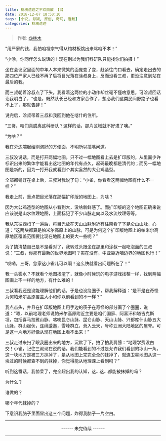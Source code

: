 ```yaml
---
title: 桃槐遗迹之不欢而散 【3】
date: 2018-12-07 18:50:10
tags: [小说, 悬疑, 原创, 奇幻, 连载]
categories: 桃槐遗迹
---
```


> 作者: [@林木](http://weibo.com/paigu77) 

"用严家的钱，我怕咱祖宗气得从棺材板跳出来骂咱不孝！"

“小涂，你同伴怎么说话的！现在别以为我们科研队只能找你们拍摄！”

坐在会议室里面的中年人本来微笑的面庞变了变，赶紧往门口看去，确定走出去的那四位严家人已经不再了后将目光落在涂叔身上，反而没看三叔，更没注意到站在最后的我。

而三叔朝着涂叔点了下头，我看着这两位的小动作却丝毫不懂啥意思，可涂叔回话让我明白了，“也是，既然队长已经和方家合作了，想必我们这类民间野路子也看不上了，那就告辞！”

说完后，涂叔带着三叔和我回到他在喀什的住所。

“三哥，咱们真脱离这科研队？这样的话，那片区域就不好进了噢。”

“为啥？”

我在旁边端起给刚泡好的方便面，不明所以插嘴问道。

三叔没说话，而是打开两幅地图。只不过一幅地图看上去是扩印版的，从里面少许标识出来的繁体字能看出这地图的年代有点久，起码最晚都是清代的；而另一幅地图是新的，因为一打开我就看到个其实盎然的大公鸡造型。

全部都铺好在桌上后，三叔对我说了句：“小雀，你看看这两幅地图有什么不一样？”

我走上前，重点把目光落在那幅扩印版的地图上，为啥？

因为大公鸡造型的地图从小看到大，没啥新鲜感了。而扩印版的这个地图正确来说应该说是山水纹理地图，上面标记了不少山脉走向以及水流纹理等等。

我从东往西扫了一遍后，将目光放在天山山脉附近有往南看了下昆仑山山脉，心道：“这两块都算是帕米尔高原上的山脉，可是为何这个扩印版地图上的帕米尔高原地区覆盖范围要比现在地图上的要大一些呢？”

为了搞清楚自己是不是看对了，我转过头跟坐在那里和涂叔一起吃泡面的三叔说：“三叔，你那有最新的世界地图吗？实在没有，中亚靠近咱边界的地图也行！”

“哎呦，三哥，您家这小雀儿可以啊！这么快就看出问题所在了！”

我一头雾水？不就看个地图找渣了，就像小时候玩的电子游戏找茬一样，找到两幅图画上不一样的地方，有什么难的！

三叔看我还是没能理解他们的话，于是也没绕圈子，帮我解释道：“是不是在奇怪为何帕米尔高原覆盖大小和你以前看到的不一样？”

我点点头，并且在扩印版地图上用手边的筷子在奇怪的部分画了个圈圈，说道：“嗯，以前地理老师说帕米尔高原附近主要是咱们国家、阿富汗和塔吉克斯坦，包括喜马拉雅山脉、喀喇昆仑山脉、昆仑山脉、天山山脉、兴都库什山脉五大山脉，群山起伏，连绵逶迤，雪峰群立，耸入云天，号称亚洲大陆地区的屋脊。可是这一片地方好像从现在地图上看不出来！”

三叔走过来扫了眼我圈出来的地方，沉默了下，拍了拍我肩膀：“地理学费没白交！小雀，记住三叔现在说的话。我们能看到的不过是允许我们看到的冰山一角。这一块地方是被三方抹掉了，是从地图上完完全全的抹掉了，就连卫星地图从这一块过的时候都查不到的抹掉，你觉得能从地理课上看到吗？”

听到这番话，我惊呆了，完全超出我的认知，这…这…都能被抹掉的吗？

为什么？

谁做的？

哪个年代抹掉的？

下意识我脑子里面冒出这三个问题，炸得我脑子一片空白。

---

<center> ------ 未完待续 ------ </center>

---
